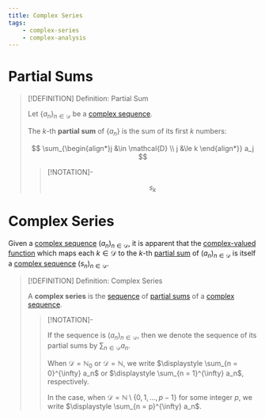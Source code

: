 ```yaml
---
title: Complex Series
tags:
    - complex-series
    - complex-analysis
---
```


# Partial Sums

>[!DEFINITION] Definition: Partial Sum
>
>Let $\{a_n\}_{n \in \mathcal{D}}$ be a [complex sequence](../Complex%20Sequences/index.md). 
>
>The $k$-th **partial sum** of $\{a_n\}$ is the sum of its first $k$ numbers:
>
>$$
>\sum_{\begin{align*}j &\in \mathcal{D} \\ j &\le k \end{align*}} a_j
>$$
>
>>[!NOTATION]-
>>
>>$$
>>s_k
>>$$
>>
>

# Complex Series

Given a [complex sequence](../Complex%20Sequences/index.md) $(a_n)_{n \in \mathcal{D}}$, it is apparent that the [complex-valued function](../Complex-Valued%20Function.md) which maps each $k \in \mathcal{D}$ to the $k$-th [partial sum](./index.md#partial%20sums) of $(a_n)_{n \in \mathcal{D}}$ is itself a [complex sequence](../Complex%20Sequences/index.md) $(s_n)_{n \in \mathcal{D}}$.

>[!DEFINITION] Definition: Complex Series
>
>A **complex series** is the [sequence](../Complex%20Sequences/index.md) of [partial sums](./index.md#partial%20sums) of a [complex sequence](../Complex%20Sequences/index.md).
>
>>[!NOTATION]-
>>
>>If the sequence is $(a_n)_{n \in \mathcal{D}}$, then we denote the sequence of its partial sums by $\displaystyle \sum_{n \in \mathcal{D}} a_n$. 
>>
>>When $\mathcal{D} = \mathbb{N}_0$ or $\mathcal{D} = \mathbb{N}$, we write $\displaystyle \sum_{n = 0}^{\infty} a_n$ or $\displaystyle \sum_{n = 1}^{\infty} a_n$, respectively.
>>
>>In the case, when $\mathcal{D} = \mathbb{N} \setminus \{0, 1, \dotsc, p - 1\}$ for some integer $p$, we write $\displaystyle \sum_{n = p}^{\infty} a_n$.
>>
>
